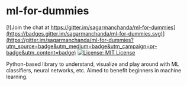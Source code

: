 # ml-for-dummies

[![Join the chat at https://gitter.im/sagarmanchanda/ml-for-dummies](https://badges.gitter.im/sagarmanchanda/ml-for-dummies.svg)](https://gitter.im/sagarmanchanda/ml-for-dummies?utm_source=badge&utm_medium=badge&utm_campaign=pr-badge&utm_content=badge)
[![License: MIT License](https://img.shields.io/github/license/mashape/apistatus.svg)](https://opensource.org/licenses/MIT)

Python-based library to understand, visualize and play around with ML classifiers, neural networks, etc. Aimed to benefit beginners in machine learning.
